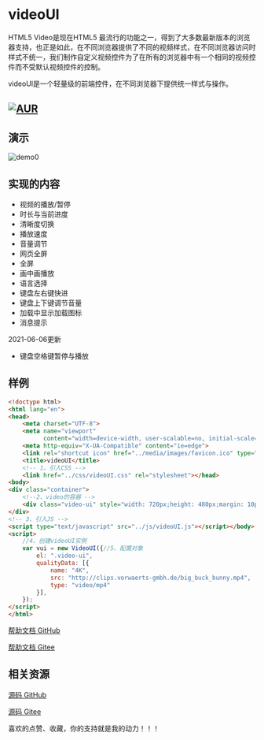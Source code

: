 # videoUI
HTML5 Video是现在HTML5 最流行的功能之一，得到了大多数最新版本的浏览器支持，也正是如此，在不同浏览器提供了不同的视频样式，在不同浏览器访问时样式不统一，我们制作自定义视频控件为了在所有的浏览器中有一个相同的视频控件而不受默认视频控件的控制。

videoUI是一个轻量级的前端控件，在不同浏览器下提供统一样式与操作。

[![AUR](https://img.shields.io/badge/license-Apache%20License%202.0-blue.svg)](https://gitee.com/cnbrucelee/videoUI/blob/master/LICENSE)
---

## 演示

![demo0](https://github.com/cnbrucelee/videoUI/raw/master/media/images/demo0.gif)



## 实现的内容

- 视频的播放/暂停
- 时长与当前进度
- 清晰度切换
- 播放速度
- 音量调节
- 网页全屏
- 全屏
- 画中画播放
- 语言选择
- 键盘左右键快进
- 键盘上下键调节音量
- 加载中显示加载图标
- 消息提示

2021-06-06更新
- 键盘空格键暂停与播放

  
## 样例

~~~ html
<!doctype html>
<html lang="en">
<head>
    <meta charset="UTF-8">
    <meta name="viewport"
          content="width=device-width, user-scalable=no, initial-scale=1.0, maximum-scale=1.0, minimum-scale=1.0">
    <meta http-equiv="X-UA-Compatible" content="ie=edge">
    <link rel="shortcut icon" href="../media/images/favicon.ico" type="image/x-icon">
    <title>videoUI</title>
    <!-- 1、引入CSS -->
	<link href="../css/videoUI.css" rel="stylesheet"></head>
<body>
<div class="container">
    <!--2、video的容器 -->
    <div class="video-ui" style="width: 720px;height: 480px;margin: 10px auto"></div>
</div>
<!-- 3、引入JS -->
<script type="text/javascript" src="../js/videoUI.js"></script></body>
<script>
    //4、创建videoUI实例
    var vui = new VideoUI({//5、配置对象
        el: ".video-ui",
        qualityData: [{
            name: "4K",
            src: "http://clips.vorwaerts-gmbh.de/big_buck_bunny.mp4",
            type: "video/mp4"
        }],
    });
</script>
</html>
~~~



[帮助文档 GitHub](https://github.com/CNBruceLee/videoUI/blob/master/docs/guides/documentation.md)

[帮助文档 Gitee](https://gitee.com/cnbrucelee/videoUI/blob/master/docs/guides/documentation.md)



## 相关资源

[源码 GitHub](https://github.com/CNBruceLee/videoUI)

[源码 Gitee](https://gitee.com/cnbrucelee/videoUI)

喜欢的点赞、收藏，你的支持就是我的动力！！！

